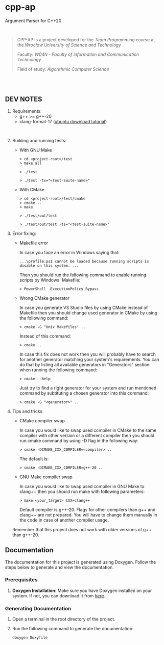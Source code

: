 # cpp-ap
Argument Parser for C++20

<br />

> CPP-AP is a project developed for the *Team Programming* course at the *Wrocław University of Science and Technology*
>
> Faculty: *W04N - Faculty of Information and Communication Technology*
>
> Field of study: *Algorithmic Computer Science*

<br />
<br />

## DEV NOTES

1. Requirements:
   * g++ >= g++-20
   * clang-format-17 ([ubuntu download tutorial](https://ubuntuhandbook.org/index.php/2023/09/how-to-install-clang-17-or-16-in-ubuntu-22-04-20-04/amp/?fbclid=IwAR1ZfJpoiitjwn8aMlKVWpFdkYmUqtaQwraJBju09v1gtc0jQANTgVeCuMY))

<br />

2. Building and running tests:

    * With GNU Make

        ```
        > cd <project-root>/test
        > make all
        ```
        ```
        > ./test
        ```
        ```
        > ./test -ts="<test-suite-name>"
        ```
    
    * With CMake
        ```
        > cd <project-root>/test/cmake
        > cmake ..
        > make
        ```
        ```
        > ./test/out/test
        ```
        ```
        > ./test/out/test -ts="<test-suite-name>"
        ```

3. Error fixing:

    * Makefile error

        In case you face an error in Windows saying that:
        ```
        ...\profile.ps1 cannot be loaded because running scripts is disable on this system. ...
        ```
        Then you should run the following command to enable running scripts by Windows' Makefile:
        ```
        > PowerShell -ExecutionPolicy Bypass
        ```
    * Wrong CMake generator

        In case you generate VS Studio files by using CMake instead of Makefile then you should change used generator in CMake by using the following command:
        ```
        > cmake -G "Unix Makefiles" ..
        ```
        Instead of this command:
        ```
        > cmake ..
        ```
        In case this fix does not work then you will probably have to search for another generator matching your system's requirements. You can do that by listing all available generators in "Generators" section when running the following command:
        ```
        > cmake --help
        ```
        Just try to find a right generator for your system and run mentioned command by subtituting a chosen generator into this command:
        ```
        > cmake -G "<generator>" ..
        ```

4. Tips and tricks:

    * CMake compiler swap

        In case you would like to swap used compiler in CMake to the same compiler with other version or a different compiler then you should run cmake command by using -D flag in the following way:
        ```
        > cmake -DCMAKE_CXX_COMPILER=<compiler> ..
        ```
        The default is:
        ```
        > cmake -DCMAKE_CXX_COMPILER=g++-20 ..
        ```

    * GNU Make compiler swap

        In case you would like to swap used compiler in GNU Make to clang++ then you should run make with following parameters:
        ```
        > make <your_target> CXX=clang++
        ```
        Default compiler is g++-20. Flags for other compilers than g++ and clang++ are not prepared. You will have to change them manually in the code in case of another compiler usage.

    Remember that this project does not work with older versions of g++ than g++-20.


## Documentation

The documentation for this project is generated using Doxygen. Follow the steps below to generate and view the documentation.

### Prerequisites

1. **Doxygen Installation**: Make sure you have Doxygen installed on your system. If not, you can download it from [here](https://www.doxygen.nl/download.html).

### Generating Documentation

1. Open a terminal in the root directory of the project.

2. Run the following command to generate the documentation:

   ```bash
   doxygen Doxyfile
   ```

